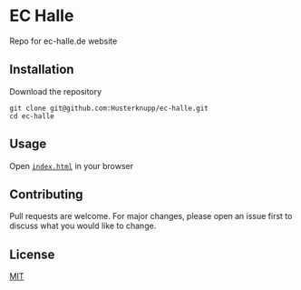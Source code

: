 # EC Halle

Repo for ec-halle.de website

## Installation

Download the repository

```
git clone git@github.com:Husterknupp/ec-halle.git
cd ec-halle
```

## Usage

Open [`index.html`](./index.html) in your browser

## Contributing
Pull requests are welcome. For major changes, please open an issue first to discuss what you would like to change.

## License
[MIT](https://choosealicense.com/licenses/mit/)